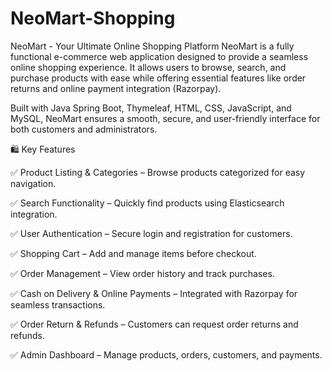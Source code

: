 # NeoMart-Shopping
NeoMart - Your Ultimate Online Shopping Platform
NeoMart is a fully functional e-commerce web application designed to provide a seamless online shopping experience. It allows users to browse, search, and purchase products with ease while offering essential features like order returns and online payment integration (Razorpay).

Built with Java Spring Boot, Thymeleaf, HTML, CSS, JavaScript, and MySQL, NeoMart ensures a smooth, secure, and user-friendly interface for both customers and administrators.

🛍 Key Features

✅ Product Listing & Categories – Browse products categorized for easy navigation.

✅ Search Functionality – Quickly find products using Elasticsearch integration.

✅ User Authentication – Secure login and registration for customers.

✅ Shopping Cart – Add and manage items before checkout.

✅ Order Management – View order history and track purchases.

✅ Cash on Delivery & Online Payments – Integrated with Razorpay for seamless transactions.

✅ Order Return & Refunds – Customers can request order returns and refunds.

✅ Admin Dashboard – Manage products, orders, customers, and payments.



